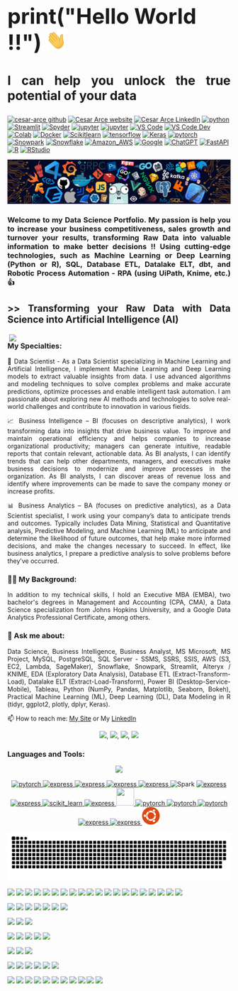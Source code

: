 <h2 align="left" style="font-size: 48px;">
    print("Hello World !!")
    <img src="/waving.gif" 
         alt="Waving"
         height="45"
         width="45" />
</h2>


<!--
# print("Hello World !!") 👋
-->

# <p align="justify"> I can help you unlock the true potential of your data

</p>

[![cesar-arce github](https://img.shields.io/badge/GitHub-Cesar-Arce.svg?style=flat&logo=github)](https://github.com/cesar-arce)
[![Cesar Arce website](https://img.shields.io/badge/Website-Cesar_Arce-5087B2.svg?style=flat&logo=telegram)](https://cesararce5.wixsite.com/mysite)
[![Cesar Arce LinkedIn](https://img.shields.io/badge/LinkedIn-Cesar_Arce-5087B2.svg?style=flat&logo=linkedin&logoColor=5087B2)](https://www.linkedin.com/in/cesar-arce-mba-%F0%9F%8C%BF-70167713)
[![python](https://img.shields.io/badge/Python-3.06|3.07|3.08|3.09|3.10|3.11|3.12-3776AB.svg?style=flat&logo=python&logoColor=ffdd54)](https://www.python.org)
[![Streamlit](https://img.shields.io/badge/Streamlit-1.2.0-FF4B4B.svg?style=flat&logo=Streamlit&logoColor=FF4B4B)](https://streamlit.io)
[![Spyder](https://img.shields.io/badge/Spyder-5.5.0-FF0000.svg?style=flate&logo=Spyder-IDE&logoColor=FF0000)](https://docs.spyder-ide.org/5/plugins/notebook.html)
[![jupyter](https://img.shields.io/badge/Jupyter-NoteBook-F37626.svg?style=flat&logo=Jupyter)](https://jupyter.org)
[![jupyter](https://img.shields.io/badge/Jupyter-Lab-F37626.svg?style=flat&logo=Jupyter)](https://jupyterlab.readthedocs.io/en/stable)
[![VS Code](https://img.shields.io/badge/VS_Code-1.85-blue.svg?logo=visualstudiocode&logoColor=%230077B5)](https://code.visualstudio.com/)
[![VS Code Dev](https://img.shields.io/badge/VS_Code_Dev-OnLine-blue.svg?logo=visualstudiocode&logoColor=%230077B5)](https://vscode.dev/)
[![Colab](https://img.shields.io/badge/Colab-F9AB00?style=flat&logo=googlecolab&color=525252)](https://colab.research.google.com/)
[![Docker](https://img.shields.io/badge/docker-%230db7ed.svg?style=flat&logo=docker&logoColor=white)](https://hub.docker.com/)
[![Scikitlearn](https://img.shields.io/badge/Scikit_learn-1.3.2-F7931E.svg?style=flat&logo=scikit-learn&logoColor=F7931E)](https://scikit-learn.org/stable/)
[![tensorflow](https://img.shields.io/badge/TensorFlow-1.12-FF6F00.svg?style=flat&logo=tensorflow)](https://www.tensorflow.org)
[![Keras](https://img.shields.io/badge/Keras-3.0-%23D00000.svg?style=flat&logo=Keras&logoColor=%23D00000)](https://keras.io/)
[![pytorch](https://img.shields.io/badge/PyTorch-1.6.0-%23EE4C2C.svg?style=flat&logo=pytorch&logoColor=%23EE4C2C)](https://pytorch.org)
[![Snowpark](https://img.shields.io/badge/Snowflake-Snowpark-5087B2.svg?style=flat&logo=snowflake)](https://www.snowflake.com/en/data-cloud/snowpark/)
[![Snowflake](https://img.shields.io/badge/Snowflake-Streamlit-5087B2.svg?style=flat&logo=snowflake)](https://docs.snowflake.com/en/developer-guide/streamlit/about-streamlit)
[![Amazon_AWS](http://img.shields.io/badge/AWS-Services-5087B2.svg?style=flat&logo=amazon-aws)](https://aws.amazon.com/)
[![Google](https://img.shields.io/badge/Google-Services-4285F4?style=flat&logo=google&logoColor=white)](https://www.google.com/)
[![ChatGPT](https://img.shields.io/badge/chatGPT-74aa9c?style=flat&logo=openai&logoColor=white)](https://chat.openai.com/)
[![FastAPI](https://img.shields.io/badge/FastAPI-0.63.0-009688.svg?style=flat&logo=FastAPI&logoColor=white)](https://fastapi.tiangolo.com)
[![R](https://img.shields.io/badge/-script-276DC3.svg?style=flat&logo=R)](https://cran.r-project.org)
[![RStudio](https://img.shields.io/badge/RStudio-project-75AADB.svg?style=flat&logo=RStudio)](https://www.rstudio.com)

<!-- 
[AWS](https://img.shields.io/badge/Amazon_AWS-232F3E?style=for-the-badge&logo=amazon-aws&logoColor=white) 
[![Code style: black](https://img.shields.io/badge/code%20style-black-000000.svg)](https://github.com/psf/black)
[![Checked with mypy](http://www.mypy-lang.org/static/mypy_badge.svg)](http://mypy-lang.org/)
[![pydocstyle](https://img.shields.io/badge/pydocstyle-enabled-AD4CD3)](http://www.pydocstyle.org/en/stable/)
-->


![Banner](./banner.png)

### <p align="justify"> Welcome to my Data Science Portfolio. My passion is help you to increase your business competitiveness, sales growth and turnover your results, transforming Raw Data into valuable information to make better decisions !!  Using cutting-edge technologies, such as Machine Learning or Deep Learning (Python or R), SQL, Database ETL, Datalake ELT, dbt, and Robotic Process Automation - RPA (using UiPath, Knime, etc.)👍

</p>

## <p align="justify"> >> Transforming your Raw Data with Data Science into Artificial Intelligence (AI)

</p>

<img align="right" src="https://media0.giphy.com/media/3oKIPEqDGUULpEU0aQ/200.webp?cid=ecf05e47mzeffq7vpenyl85y483zxl8gl5srjjduorf9jb0c&rid=200.webp&ct=g" width="500"/>

### My Specialties:

<p align="justify">
🚀 Data Scientist - As a Data Scientist specializing in Machine Learning and Artificial Intelligence, I implement Machine Learning and Deep Learning models to extract valuable insights from data. I use advanced algorithms and modeling techniques to solve complex problems and make accurate predictions, optimize processes and enable intelligent task automation. I am passionate about exploring new AI methods and technologies to solve real-world challenges and contribute to innovation in various fields.

</p>
<p align="justify">
📈 Business Intelligence – BI (focuses on descriptive analytics), I work transforming data into insights that drive business value. To improve and maintain operational efficiency and helps companies to increase organizational productivity; managers can generate intuitive, readable reports that contain relevant, actionable data. As BI analysts, I can identify trends that can help other departments, managers, and executives make business decisions to modernize and improve processes in the organization. As BI analysts, I can discover areas of revenue loss and identify where improvements can be made to save the company money or increase profits. 

</p>
<p align="justify">
📊 Business Analytics – BA (focuses on predictive analytics), as a Data Scientist specialist, I work using your company’s data to anticipate trends and outcomes. Typically includes Data Mining, Statistical and Quantitative analysis, Predictive Modeling, and Machine Learning (ML) to anticipate and determine the likelihood of future outcomes, that help make more informed decisions, and make the changes necessary to succeed. In effect, like business analytics, I prepare a predictive analysis to solve problems before they’ve occurred.

</p>

### 👨‍💻 My Background:

<p align="justify">
In addition to my technical skills, I hold an Executive MBA (EMBA), two bachelor's degrees in Management and Accounting (CPA, CMA), a Data Science specialization from Johns Hopkins University, and a Google Data Analytics Professional Certificate, among others.

</p>

### 💬 Ask me about: 

<p align="justify">
Data Science, Business Intelligence, Business Analyst, MS Microsoft, MS Project, MySQL, PostgreSQL, SQL Server - SSMS, SSRS, SSIS, AWS (S3, EC2, Lambda, SageMaker), Snowflake, Snowpark, Streamlit, Alteryx / KNIME, EDA (Exploratory Data Analysis), Database ETL (Extract-Transform-Load), Datalake ELT (Extract-Load-Transform), Power BI (Desktop-Service-Mobile), Tableau, Python (NumPy, Pandas, Matplotlib, Seaborn, Bokeh), Practical Machine Learning (ML), Deep Learning (DL), Data Modeling in R (tidyr, ggplot2, plotly, dplyr, Keras).

</p>

📫 How to reach me:   [My Site](https://cesararce5.wixsite.com/mysite) or My [LinkedIn](https://www.linkedin.com/in/cesar-arce-mba-%F0%9F%8C%BF-70167713/)

<p align="center">
<img src="https://user-images.githubusercontent.com/63738694/124544036-5c959e00-ddf4-11eb-9907-019cd4429a59.jpg" width="180">,
<img src="https://user-images.githubusercontent.com/63738694/124542515-826d7380-ddf1-11eb-8fec-86193a1c3d7e.jpg" width="180">,
<img src="https://user-images.githubusercontent.com/63738694/124542519-84373700-ddf1-11eb-9a2d-9a730c35bc1e.jpg" width="180">,
<img src="https://user-images.githubusercontent.com/63738694/124543484-57841f00-ddf3-11eb-98a9-9b25027b7e56.jpg" width="195">
</p>

### Languages and Tools:

<p align="center">
  <a href="https://skillicons.dev">
    <img src="https://skillicons.dev/icons?i=py,r,vscode,react,powershell,regex,mysql,mongodb,postgres,sqlite,firebase,pytorch,tensorflow,matlab,ai,aws,gcp,azure,flask,linux,git,kubernetes,docker,github,githubactions,gitlab,discord,wordpress,arduino,raspberrypi" />
  </a>
</p>

<p align="center">
    <a href="https://www.anaconda.com/" target="_blank"> <img src="https://encrypted-tbn0.gstatic.com/images?q=tbn:ANd9GcToZuGFq2Tj9gvDP6Dm7w5TeYGrmCy0KOtwc8tvDsy606EmhjdsUZV_qx-RbQGhA-KDW3Y&usqp=CAU" alt="pytorch" width="48" height="48" /> </a>   
    <a href="https://www.spyder-ide.org/" target="_blank"> <img src="https://encrypted-tbn0.gstatic.com/images?q=tbn:ANd9GcRG4nmLnUDqDJMNYnvoIw2LrMP67vPbDNngRztSxwDftPQ7Hjk6gtHYIOwjQuCU0CILeT8&usqp=CAU" alt="express" width="43" height="40" /> </a> 
    <a href="https://jupyter.org/" target="_blank"> <img src="https://encrypted-tbn0.gstatic.com/images?q=tbn:ANd9GcRTQfO8XdRaElU-oiMX4jJFWjNO56ihBj8vLWl-8tZR0xFr4LL4nfzfXWLVCFeOjsGAZF4&usqp=CAU" alt="express" width="44" height="44"/> </a> 
    <a href="https://www.jetbrains.com/pycharm/"> <img src="https://miro.medium.com/max/1200/1*6Dhu1H4t028lOGbaZuyRCw.png" alt="express" width="43" height="40" /> </a>
    <a href="https://colab.research.google.com/notebooks/intro.ipynb?utm_source=scs-index#recent=true" target="_blank"> <img src="https://miro.medium.com/max/1042/1*L2u_koKpa1lcjvB8DEDHsg.jpeg" alt="express" width="44" height="44"/> </a> 
    <img title="Spark" alt="Spark" src="https://raw.githubusercontent.com/Thomas-George-T/Thomas-George-T/master/assets/apache_spark.svg" width="80" height="40" />  
    <a href="https://matplotlib.org/" target="_blank"> <img src="https://static.javatpoint.com/tutorial/matplotlib/images/matplotlib-tutorial.png" alt="express" width="44" height="44"/> </a> 
    <a href="https://seaborn.pydata.org/" target="_blank"> <img src="https://pbs.twimg.com/media/EhGuwXWXgAEERcn.png" alt="express" width="44" height="44"/> </a> 
    <a href="https://scikit-learn.org/" target="_blank"> <img src="https://upload.wikimedia.org/wikipedia/commons/0/05/Scikit_learn_logo_small.svg" alt="scikit_learn" width="40" height="40"/> </a>
    <a href="https://pandas.pydata.org/" target="_blank"> <img src="https://pandas.pydata.org/static/img/pandas_mark.svg" alt="express" width="44" height="44"/> </a>
    <a href="https://www.scipy.org/"> <img src="https://miro.medium.com/max/400/1*ejeltApvDzDBB9izIwnyiQ.png" width="40" height="40"/> </a>
    <a href="https://spacy.io/" target="_blank"> <img src="https://pbs.twimg.com/profile_images/699256981287100416/7-7zis8f_400x400.png" alt="pytorch" width="40" height="40"/> </a> 
    <a href="https://keras.io/" target="_blank"> <img src="https://upload.wikimedia.org/wikipedia/commons/thumb/a/ae/Keras_logo.svg/1200px-Keras_logo.svg.png" alt="pytorch" width="40" height="40"/> </a>   
    <a href="https://opencv.org/" target="_blank"> <img src="https://www.kindpng.com/picc/m/376-3766513_opencv-icon-hd-png-download.png" alt="pytorch" width="44" height="40"/> </a> 
    <a href="https://powerbi.microsoft.com/en-us/" target="_blank"> <img src="https://d11wkw82a69pyn.cloudfront.net/wm-reply/siteassets/images/power%20bi.png" alt="express" width="43" height="40" /> </a>  
    <a href="https://uneecops.com/lpage/tableau-software-landing-page/?lead=Marketing%20Team&data=Pay%20per%20Click%20Ads&leadtype=BI&service=Tableau&utm_term=tablu&utm_campaign=Tableau+BI&utm_source=adwords&utm_medium=ppc&hsa_acc=8552612374&hsa_cam=1615962432&hsa_grp=61145525276&hsa_ad=518466757380&hsa_src=g&hsa_tgt=kwd-301142873929&hsa_kw=tablu&hsa_mt=e&hsa_net=adwords&hsa_ver=3&gclid=Cj0KCQjw_8mHBhClARIsABfFgpjsZ7xm6kFh91pMncn7q1OAIqVApO9Uae5JTl9YNamEy5dnCO3C9TQaAmS_EALw_wcB" target="_blank"> <img src="https://logowik.com/content/uploads/images/tableau-software.jpg" alt="express" width="43" height="37" /> </a>
    <code><img height="40" width="40" src="https://raw.githubusercontent.com/github/explore/80688e429a7d4ef2fca1e82350fe8e3517d3494d/topics/ubuntu/ubuntu.png"></code>
</p>


<!--- snake -->
<div align="center">
  <img  src="./grid-snake.svg"
       alt="snake" /></a>
</div>
</details>


<!--  
-->
![](https://img.shields.io/badge/Anaconda-44A833.svg?style=flat&logo=Anaconda&logoColor=white)
![](https://img.shields.io/badge/NumPy-013243.svg?style=flat&logo=NumPy&logoColor=white)
![](https://img.shields.io/badge/Python-3776AB.svg?style=flat&logo=Python&logoColor=white)
![](https://img.shields.io/badge/Jupyter-F37626.svg?style=flat&logo=Jupyter&logoColor=white)
![](https://img.shields.io/badge/Spyder%20IDE-FF0000.svg?style=flate&logo=Spyder-IDE&logoColor=white)
![](https://img.shields.io/badge/Visual%20Studio%20Code-007ACC.svg?style=flat&logo=Visual-Studio-Code&logoColor=white)
![](https://img.shields.io/badge/Juniper%20Networks-84B135.svg?style=flat&logo=Juniper-Networks&logoColor=white)
![](https://img.shields.io/badge/pandas-150458.svg?style=flat&logo=pandas&logoColor=white)
![](https://img.shields.io/badge/Plotly-3F4F75.svg?style=flat&logo=Plotly&logoColor=white)
![](https://img.shields.io/badge/SQLite-003B57.svg?style=flat&logo=SQLite&logoColor=white)
![](https://img.shields.io/badge/MongoDB-47A248.svg?style=flat&logo=MongoDB&logoColor=white)
![](https://img.shields.io/badge/MySQL-4479A1.svg?style=flat&logo=MySQL&logoColor=white)
![](https://img.shields.io/badge/Folium-77B829.svg?style=flat&logo=Folium&logoColor=white)
![](https://img.shields.io/badge/scikitlearn-F7931E.svg?style=flat&logo=scikit-learn&logoColor=white)
![](https://img.shields.io/badge/SciPy-8CAAE6.svg?style=flat&logo=SciPy&logoColor=white)
![](https://img.shields.io/badge/OpenCV-5C3EE8.svg?style=flat&logo=OpenCV&logoColor=white)
![](https://img.shields.io/badge/Scrapy-60A839.svg?style=flat&logo=Scrapy&logoColor=white)
![](https://img.shields.io/badge/data.ai-000000.svg?style=flat&logo=datadotai&logoColor=white)
![](https://img.shields.io/badge/ChatBot-0066FF.svg?style=flat&logo=ChatBot&logoColor=white)
![](https://img.shields.io/badge/spaCy-09A3D5.svg?style=flat&logo=spaCy&logoColor=white)

![](https://img.shields.io/badge/Amazon%20AWS-232F3E.svg?style=flat&logo=Amazon-AWS&logoColor=white)
![](https://img.shields.io/badge/Amazon%20S3-569A31.svg?style=flat&logo=Amazon-S3&logoColor=white)
![](https://img.shields.io/badge/Amazon%20EC2-FF9900.svg?style=flat&logo=Amazon-EC2&logoColor=white)
![](https://img.shields.io/badge/Amazon%20ECS-FF9900.svg?style=flat&logo=Amazon-ECS&logoColor=white)
![](https://img.shields.io/badge/AWS%20Lambda-FF9900.svg?style=flat&logo=AWS-Lambda&logoColor=white)
![](https://img.shields.io/badge/PowerShell-5391FE.svg?style=flat&logo=PowerShell&logoColor=white)
![](https://img.shields.io/badge/Apache%20Spark-E25A1C.svg?style=flat&logo=Apache-Spark&logoColor=white)

![](https://img.shields.io/badge/GitHub-181717.svg?style=flat&logo=GitHub&logoColor=white)
![](https://img.shields.io/badge/GitHub%20Actions-2088FF.svg?style=flat&logo=GitHub-Actions&logoColor=white)
![](https://img.shields.io/badge/GitHub%20Pages-222222.svg?style=flat&logo=GitHub-Pages&logoColor=white)

![](https://img.shields.io/badge/SAP-0FAAFF.svg?style=flat&logo=SAP&logoColor=white)
![](https://img.shields.io/badge/Sass-CC6699.svg?style=flat&logo=Sass&logoColor=white)
![](https://img.shields.io/badge/dbt-FF694B.svg?style=flat&logo=dbt&logoColor=white)
![](https://img.shields.io/badge/Docker-2496ED.svg?style=flat&logo=Docker&logoColor=white)
![](https://img.shields.io/badge/Kubernetes-326CE5.svg?style=flat&logo=Kubernetes&logoColor=white)

![](https://img.shields.io/badge/Snowflake-29B5E8.svg?style=flat&logo=Snowflake&logoColor=white)
![](https://img.shields.io/badge/Snowpack-2E5E82.svg?style=flat&logo=Snowpack&logoColor=white)
![](https://img.shields.io/badge/Streamlit-FF4B4B.svg?style=flat&logo=Streamlit&logoColor=white)

![](https://img.shields.io/badge/Google%20Analytics-E37400.svg?style=flat&logo=Google-Analytics&logoColor=white)
![](https://img.shields.io/badge/Google%20Cloud-4285F4.svg?style=flat&logo=Google-Cloud&logoColor=white)
![](https://img.shields.io/badge/Google%20Data%20Studio-669DF6.svg?style=flat&logo=Google-Data-Studio&logoColor=white)
![](https://img.shields.io/badge/Azure%20DevOps-0078D7.svg?style=flat&logo=Azure-DevOps&logoColor=white)
![](https://img.shields.io/badge/Linux-FCC624.svg?style=flat&logo=Linux&logoColor=black)
![](https://img.shields.io/badge/Ubuntu-E95420.svg?style=flat&logo=Ubuntu&logoColor=white)

![](https://img.shields.io/badge/Microsoft-5E5E5E.svg?style=flat&logo=Microsoft&logoColor=white)
![](https://img.shields.io/badge/Microsoft%20Excel-217346.svg?style=flat&logo=Microsoft-Excel&logoColor=white)
![](https://img.shields.io/badge/Microsoft%20Word-2B579A.svg?style=flat&logo=Microsoft-Word&logoColor=white)
![](https://img.shields.io/badge/Microsoft%20PowerPoint-B7472A.svg?style=flat&logo=Microsoft-PowerPoint&logoColor=white)
![](https://img.shields.io/badge/Microsoft%20OneDrive-0078D4.svg?style=flat&logo=Microsoft-OneDrive&logoColor=white)
![](https://img.shields.io/badge/Microsoft%20SharePoint-0078D4.svg?style=flat&logo=Microsoft-SharePoint&logoColor=white)
![](https://img.shields.io/badge/Microsoft%20Visio-3955A3.svg?style=flat&logo=Microsoft-Visio&logoColor=white)
![](https://img.shields.io/badge/Microsoft%20Access-A4373A.svg?style=flat&logo=Microsoft-Access&logoColor=white)
![](https://img.shields.io/badge/Microsoft%20SQL%20Server-CC2927.svg?style=flat&logo=Microsoft-SQL-Server&logoColor=white)
![](https://img.shields.io/badge/Power%20BI-F2C811.svg?style=flat&logo=Power-BI&logoColor=black)
![](https://img.shields.io/badge/Tableau-E97627.svg?style=flat&logo=Tableau&logoColor=white)

